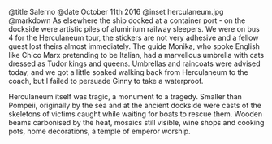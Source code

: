 @title		Salerno
@date		October 11th 2016
@inset		herculaneum.jpg
@markdown
As elsewhere the ship docked at a container port - on the dockside were
artistic piles of aluminium railway sleepers. We were on bus 4 for the Herculaneum
tour, the stickers are not very adhesive and a fellow guest lost theirs almost
immediately. The guide Monika, who spoke English like Chico Marx pretending to be
Italian, had a marvellous umbrella with cats dressed as Tudor kings and queens.
Umbrellas and raincoats were advised today, and we got a little soaked walking back
from Herculaneum to the coach, but I failed to persuade Ginny to take a waterproof.

Herculaneum itself was tragic, a monument to a tragedy. Smaller than Pompeii,
originally by the sea and at the ancient dockside were casts of the skeletons of
victims caught while waiting for boats to rescue them. Wooden beams carbonised by the heat,
mosaics still visible, wine shops and cooking pots, home decorations, a temple
of emperor worship.
